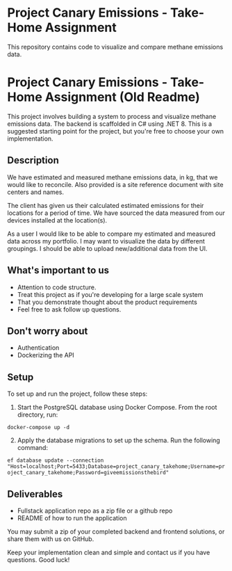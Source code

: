 # Project Canary Emissions - Take-Home Assignment

This repository contains code to visualize and compare methane emissions data.


# Project Canary Emissions - Take-Home Assignment (Old Readme)

This project involves building a system to process and visualize methane emissions data. The backend is scaffolded in C# using .NET 8. This is a suggested starting point for the project, but you're free to choose your own implementation.
## Description
We have estimated and measured methane emissions data, in kg, that we would like to reconcile. Also provided is a site reference document with site centers and names.

The client has given us their calculated estimated emissions for their locations for a period of time. We have sourced the data measured from our devices installed at the location(s).

As a user I would like to be able to compare my estimated and measured data across my portfolio. I may want to visualize the data by different groupings. I should be able to upload new/additional data from the UI. 

## What's important to us
* Attention to code structure.
* Treat this project as if you're developing for a large scale system
* That you demonstrate thought about the product requirements
* Feel free to ask follow up questions.

## Don't worry about
* Authentication 
* Dockerizing the API

## Setup

To set up and run the project, follow these steps:

1. Start the PostgreSQL database using Docker Compose. From the root directory, run:

```docker-compose up -d```

2. Apply the database migrations to set up the schema. Run the following command:

```ef database update --connection "Host=localhost;Port=5433;Database=project_canary_takehome;Username=project_canary_takehome;Password=giveemissionsthebird"```

## Deliverables
* Fullstack application repo as a zip file or a github repo
* README of how to run the application

You may submit a zip of your completed backend and frontend solutions, or share them with us on GitHub. 

Keep your implementation clean and simple and contact us if you have questions. Good luck!
